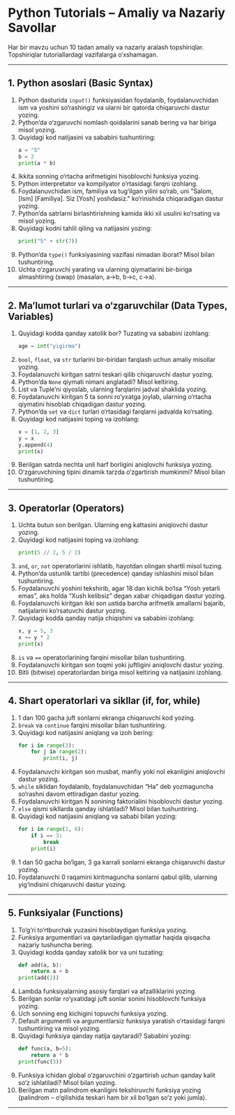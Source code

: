 # Python Tutorials – Amaliy va Nazariy Savollar

Har bir mavzu uchun 10 tadan amaliy va nazariy aralash topshiriqlar. Topshiriqlar tutoriallardagi vazifalarga o‘xshamagan.

---

## 1. Python asoslari (Basic Syntax)

1. Python dasturida `input()` funksiyasidan foydalanib, foydalanuvchidan ism va yoshini so‘rashingiz va ularni bir qatorda chiqaruvchi dastur yozing.
2. Python’da o‘zgaruvchi nomlash qoidalarini sanab bering va har biriga misol yozing.
3. Quyidagi kod natijasini va sababini tushuntiring:
   ```python
   a = "5"
   b = 2
   print(a * b)
   ```
4. Ikkita sonning o‘rtacha arifmetigini hisoblovchi funksiya yozing.
5. Python interpretator va kompilyator o‘rtasidagi farqni izohlang.
6. Foydalanuvchidan ism, familiya va tug‘ilgan yilini so‘rab, uni "Salom, [Ism] [Familiya]. Siz [Yosh] yoshdasiz." ko‘rinishida chiqaradigan dastur yozing.
7. Python’da satrlarni birlashtirishning kamida ikki xil usulini ko‘rsating va misol yozing.
8. Quyidagi kodni tahlil qiling va natijasini yozing:
   ```python
   print("5" + str(7))
   ```
9. Python’da `type()` funksiyasining vazifasi nimadan iborat? Misol bilan tushuntiring.
10. Uchta o‘zgaruvchi yarating va ularning qiymatlarini bir-biriga almashtiring (swap) (masalan, a→b, b→c, c→a).

---

## 2. Ma’lumot turlari va o‘zgaruvchilar (Data Types, Variables)

1. Quyidagi kodda qanday xatolik bor? Tuzating va sababini izohlang:
   ```python
   age = int("yigirma")
   ```
2. `bool`, `float`, va `str` turlarini bir-biridan farqlash uchun amaliy misollar yozing.
3. Foydalanuvchi kiritgan satrni teskari qilib chiqaruvchi dastur yozing.
4. Python’da `None` qiymati nimani anglatadi? Misol keltiring.
5. List va Tuple’ni qiyoslab, ularning farqlarini jadval shaklida yozing.
6. Foydalanuvchi kiritgan 5 ta sonni ro‘yxatga joylab, ularning o‘rtacha qiymatini hisoblab chiqadigan dastur yozing.
7. Python’da `set` va `dict` turlari o‘rtasidagi farqlarni jadvalda ko‘rsating.
8. Quyidagi kod natijasini toping va izohlang:
   ```python
   x = [1, 2, 3]
   y = x
   y.append(4)
   print(x)
   ```
9. Berilgan satrda nechta unli harf borligini aniqlovchi funksiya yozing.
10. O‘zgaruvchining tipini dinamik tarzda o‘zgartirish mumkinmi? Misol bilan tushuntiring.

---

## 3. Operatorlar (Operators)

1. Uchta butun son berilgan. Ularning eng kattasini aniqlovchi dastur yozing.
2. Quyidagi kod natijasini toping va izohlang:
   ```python
   print(5 // 2, 5 / 2)
   ```
3. `and`, `or`, `not` operatorlarini ishlatib, hayotdan olingan shartli misol tuzing.
4. Python’da ustunlik tartibi (precedence) qanday ishlashini misol bilan tushuntiring.
5. Foydalanuvchi yoshini tekshirib, agar 18 dan kichik bo‘lsa “Yosh yetarli emas”, aks holda “Xush kelibsiz” degan xabar chiqadigan dastur yozing.
6. Foydalanuvchi kiritgan ikki son ustida barcha arifmetik amallarni bajarib, natijalarini ko‘rsatuvchi dastur yozing.
7. Quyidagi kodda qanday natija chiqishini va sababini izohlang:
   ```python
   x, y = 5, 3
   x += y * 2
   print(x)
   ```
8. `is` va `==` operatorlarining farqini misollar bilan tushuntiring.
9. Foydalanuvchi kiritgan son toqmi yoki juftligini aniqlovchi dastur yozing.
10. Bitli (bitwise) operatorlardan biriga misol keltiring va natijasini izohlang.

---

## 4. Shart operatorlari va sikllar (if, for, while)

1. 1 dan 100 gacha juft sonlarni ekranga chiqaruvchi kod yozing.
2. `break` va `continue` farqini misollar bilan tushuntiring.
3. Quyidagi kod natijasini aniqlang va izoh bering:
   ```python
   for i in range(3):
       for j in range(2):
           print(i, j)
   ```
4. Foydalanuvchi kiritgan son musbat, manfiy yoki nol ekanligini aniqlovchi dastur yozing.
5. `while` siklidan foydalanib, foydalanuvchidan “Ha” deb yozmaguncha so‘rashni davom ettiradigan dastur yozing.
6. Foydalanuvchi kiritgan N sonining faktorialini hisoblovchi dastur yozing.
7. `else` qismi sikllarda qanday ishlatiladi? Misol bilan tushuntiring.
8. Quyidagi kod natijasini aniqlang va sababi bilan yozing:
   ```python
   for i in range(1, 6):
       if i == 3:
           break
       print(i)
   ```
9. 1 dan 50 gacha bo‘lgan, 3 ga karrali sonlarni ekranga chiqaruvchi dastur yozing.
10. Foydalanuvchi 0 raqamini kiritmaguncha sonlarni qabul qilib, ularning yig‘indisini chiqaruvchi dastur yozing.

---

## 5. Funksiyalar (Functions)

1. To‘g‘ri to‘rtburchak yuzasini hisoblaydigan funksiya yozing.
2. Funksiya argumentlari va qaytariladigan qiymatlar haqida qisqacha nazariy tushuncha bering.
3. Quyidagi kodda qanday xatolik bor va uni tuzating:
   ```python
   def add(a, b):
       return a + b
   print(add(2))
   ```
4. Lambda funksiyalarning asosiy farqlari va afzalliklarini yozing.
5. Berilgan sonlar ro‘yxatidagi juft sonlar sonini hisoblovchi funksiya yozing.
6. Uch sonning eng kichigini topuvchi funksiya yozing.
7. Default argumentli va argumentlarsiz funksiya yaratish o‘rtasidagi farqni tushuntiring va misol yozing.
8. Quyidagi funksiya qanday natija qaytaradi? Sababini yozing:
   ```python
   def func(a, b=5):
       return a * b
   print(func(3))
   ```
9. Funksiya ichidan global o‘zgaruvchini o‘zgartirish uchun qanday kalit so‘z ishlatiladi? Misol bilan yozing.
10. Berilgan matn palindrom ekanligini tekshiruvchi funksiya yozing (palindrom – o‘qilishida teskari ham bir xil bo‘lgan so‘z yoki jumla).

---